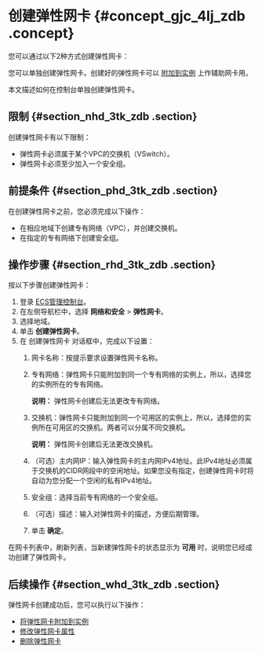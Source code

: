 # 创建弹性网卡 {#concept_gjc_4lj_zdb .concept}

您可以通过以下2种方式创建弹性网卡：

您可以单独创建弹性网卡。创建好的弹性网卡可以 [附加到实例](intl.zh-CN/用户指南/弹性网卡/将弹性网卡附加到实例.md) 上作辅助网卡用。

本文描述如何在控制台单独创建弹性网卡。

## 限制 {#section_nhd_3tk_zdb .section}

创建弹性网卡有以下限制：

-   弹性网卡必须属于某个VPC的交换机（VSwitch）。
-   弹性网卡必须至少加入一个安全组。

## 前提条件 {#section_phd_3tk_zdb .section}

在创建弹性网卡之前，您必须完成以下操作：

-   在相应地域下创建专有网络（VPC），并创建交换机。
-   在指定的专有网络下创建安全组。

## 操作步骤 {#section_rhd_3tk_zdb .section}

按以下步骤创建弹性网卡：

1.  登录 [ECS管理控制台](https://ecs.console.aliyun.com/?spm=a2c4g.11186623.2.9.FNEORG#/home)。
2.  在左侧导航栏中，选择 **网络和安全** \> **弹性网卡**。
3.  选择地域。
4.  单击 **创建弹性网卡**。
5.  在 创建弹性网卡 对话框中，完成以下设置：
    1.  网卡名称：按提示要求设置弹性网卡名称。
    2.  专有网络：弹性网卡只能附加到同一个专有网络的实例上，所以，选择您的实例所在的专有网络。

        **说明：** 弹性网卡创建后无法更改专有网络。

    3.  交换机：弹性网卡只能附加到同一个可用区的实例上，所以，选择您的实例所在可用区的交换机。两者可以分属不同交换机。

        **说明：** 弹性网卡创建后无法更改交换机。

    4.  （可选）主内网IP：输入弹性网卡的主内网IPv4地址。此IPv4地址必须属于交换机的CIDR网段中的空闲地址。如果您没有指定，创建弹性网卡时将自动为您分配一个空闲的私有IPv4地址。
    5.  安全组：选择当前专有网络的一个安全组。
    6.  （可选）描述：输入对弹性网卡的描述，方便后期管理。
    7.  单击 **确定**。

在网卡列表中，刷新列表，当新建弹性网卡的状态显示为 **可用** 时，说明您已经成功创建了弹性网卡。

## 后续操作 {#section_whd_3tk_zdb .section}

弹性网卡创建成功后，您可以执行以下操作：

-   [将弹性网卡附加到实例](intl.zh-CN/用户指南/弹性网卡/将弹性网卡附加到实例.md)
-   [修改弹性网卡属性](intl.zh-CN/用户指南/弹性网卡/修改弹性网卡属性.md)
-   [删除弹性网卡](intl.zh-CN/用户指南/弹性网卡/删除弹性网卡.md)

